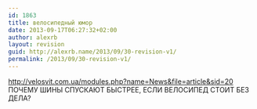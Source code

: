 ```yaml
---
id: 1863
title: велосипедный юмор
date: 2013-09-17T06:27:32+02:00
author: alexrb
layout: revision
guid: http://alexrb.name/2013/09/30-revision-v1/
permalink: /2013/09/30-revision-v1/
---
```

http://velosvit.com.ua/modules.php?name=News&file=article&sid=20  
ПОЧЕМУ ШИНЫ СПУСКАЮТ БЫСТРЕЕ, ЕСЛИ ВЕЛОСИПЕД СТОИТ БЕЗ ДЕЛА?